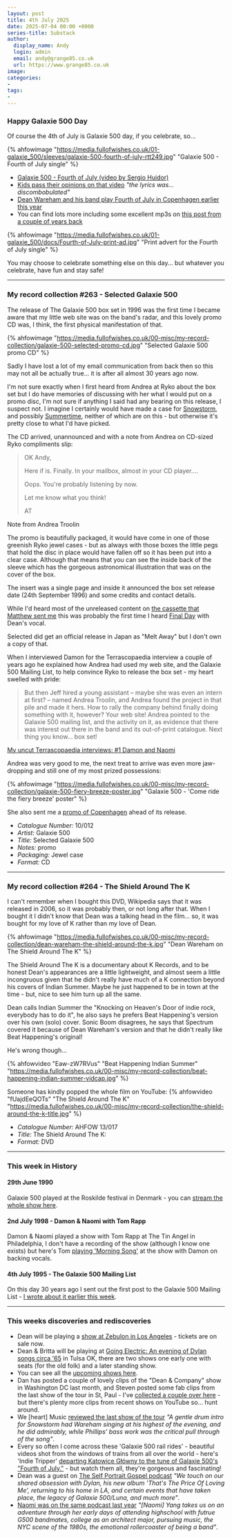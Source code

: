 ```yaml
---
layout: post
title: 4th July 2025
date: 2025-07-04 00:00 +0000
series-title: Substack
author:
  display_name: Andy
  login: admin
  email: andy@grange85.co.uk
  url: https://www.grange85.co.uk
image:
categories:
-
tags:
-
---
```

### Happy Galaxie 500 Day

Of course the 4th of July is Galaxie 500 day, if you celebrate, so...

{% ahfowimage "https://media.fullofwishes.co.uk/01-galaxie_500/sleeves/galaxie-500-fourth-of-july-rtt249.jpg" "Galaxie 500 - Fourth of July single" %}

 - [Galaxie 500 - Fourth of July (video by Sergio Huidor)](https://www.youtube.com/watch?v=ct3QKlEgwbk)
 - [Kids pass their opinions on that video](https://www.youtube.com/watch?v=IrNvxv-ppnQ) _"the lyrics was... discombobulated"_
 - [Dean Wareham and his band play Fourth of July in Copenhagen earlier this year](https://www.youtube.com/watch?v=d0p-yQgv9lI)
 - You can find lots more including some excellent mp3s on [this post from a couple of years back](https://www.fullofwishes.co.uk/2014/07/04/friday-recycling-fourth-july-galaxie-500-day/?utm_source=substack&utm_medium=social&utm_campaign=newsletter+20250704)

{% ahfowimage "https://media.fullofwishes.co.uk/01-galaxie_500/docs/Fourth-of-July-print-ad.jpg" "Print advert for the Fourth of July single" %}

You may choose to celebrate something else on this day... but whatever you celebrate, have fun and stay safe!

---
 
### My record collection #263 - Selected Galaxie 500

The release of The Galaxie 500 box set in 1996 was the first time I became aware that my little web site was on the band's radar, and this lovely promo CD was, I think, the first physical manifestation of that.

{% ahfowimage "https://media.fullofwishes.co.uk/00-misc/my-record-collection/galaxie-500-selected-promo-cd.jpg" "Selected Galaxie 500 promo CD" %}

Sadly I have lost a lot of my email communication from back then so this may not all be actually true... it is after all almost 30 years ago now.

I'm not sure exactly when I first heard from Andrea at Ryko about the box set but I do have memories of discussing with her what I would put on a promo disc, I'm not sure if anything I said had any bearing on this release, I suspect not. I imagine I certainly would have made a case for [Snowstorm](https://www.fullofwishes.co.uk/database/tracks/snowstorm/?utm_source=substack&utm_medium=social&utm_campaign=newsletter+20250704), and possibly [Summertime](https://www.fullofwishes.co.uk/database/tracks/summertime/?utm_source=substack&utm_medium=social&utm_campaign=newsletter+20250704), neither of which are on this - but otherwise it's pretty close to what I'd have picked.

The CD arrived, unannounced and with a note from Andrea on CD-sized Ryko compliments slip:

<blockquote>
<p>OK Andy,</p>
<p>Here if is. Finally. In your mailbox, almost in your CD player....</p>
<p>Oops. You're probably listening by now.</p>
<p>Let me know what you think!</p>
<p>AT</p>
</blockquote>
<p class="caption">Note from Andrea Troolin</p>

The promo is beautifully packaged, it would have come in one of those greenish Ryko jewel cases - but as always with those boxes the little pegs that hold the disc in place would have fallen off so it has been put into a clear case. Although that means that you can see the inside back of the sleeve which has the gorgeous astronomical illustration that was on the cover of the box.

The insert was a single page and inside it announced the box set release date (24th September 1996) and some credits and contact details.

While I'd heard most of the unreleased content on [the cassette that Matthew sent me](https://www.fullofwishes.co.uk/2023/08/17/my-record-collection-061-galaxie-500-unreleased-sessions-and-live-at-the-rat/?utm_source=substack&utm_medium=social&utm_campaign=newsletter+20250704) this was probably the first time I heard [Final Day](https://www.fullofwishes.co.uk/database/tracks/final-day/?utm_source=substack&utm_medium=social&utm_campaign=newsletter+20250704) with Dean's vocal.

Selected did get an official release in Japan as "Melt Away" but I don't own a copy of that.

When I interviewed Damon for the Terrascopaedia interview a couple of years ago he explained how Andrea had used my web site, and the Galaxie 500 Mailing List, to help convince Ryko to release the box set - my heart swelled with pride:

<blockquote>
But then Jeff hired a young assistant – maybe she was even an intern at first? – named Andrea Troolin, and Andrea found the project in that pile and made it hers. How to rally the company behind finally doing something with it, however? Your web site! Andrea pointed to the Galaxie 500 mailing list, and the activity on it, as evidence that there was interest out there in the band and its out-of-print catalogue. Next thing you know... box set! 
</blockquote>
<p class="caption"><a href="https://www.fullofwishes.co.uk/2024/05/01/my-uncut-terrascopaedia-interviews-1-damon-and-naomi/?utm_source=substack&utm_medium=social&utm_campaign=newsletter+20250704">My uncut Terrascopaedia interviews: #1 Damon and Naomi</a></p>

Andrea was very good to me, the next treat to arrive was even more jaw-dropping and still one of my most prized possessions:

{% ahfowimage "https://media.fullofwishes.co.uk/00-misc/my-record-collection/galaxie-500-fiery-breeze-poster.jpg" "Galaxie 500 - 'Come ride the fiery breeze' poster" %}

She also sent me a [promo of Copenhagen](https://www.fullofwishes.co.uk/2024/05/20/my-record-collection-137-galaxie-500-copenhagen-promo-cd/?utm_source=substack&utm_medium=social&utm_campaign=newsletter+20250704) ahead of its release.

 - *Catalogue Number:* 10/012
 - *Artist:* Galaxie 500
 - *Title:* Selected Galaxie 500
 - *Notes:* promo
 - *Packaging:* Jewel case
 - *Format:* CD

---

### My record collection #264 - The Shield Around The K


I can't remember when I bought this DVD, Wikipedia says that it was released in 2006, so it was probably then, or not long after that. When I bought it I didn't know that Dean was a talking head in the film... so, it was bought for my love of K rather than my love of Dean.

{% ahfowimage "https://media.fullofwishes.co.uk/00-misc/my-record-collection/dean-wareham-the-shield-around-the-k.jpg" "Dean Wareham on The Shield Around The K" %}

The Shield Around The K is a documentary about K Records, and to be honest Dean's appearances are a little lightweight, and almost seem a little incongruous given that he didn't really have much of a K connection beyond his covers of Indian Summer. Maybe he just happened to be in town at the time - but, nice to see him turn up all the same.

Dean calls Indian Summer the "Knocking on Heaven's Door of indie rock, everybody has to do it", he also says he prefers Beat Happening's version over his own (solo) cover. Sonic Boom disagrees, he says that Spectrum covered it because of Dean Wareham's version and that he didn't really like Beat Happening's original! 

He's wrong though... 

{% ahfowvideo "Eaw-zW7RVus" "Beat Happening Indian Summer" "https://media.fullofwishes.co.uk/00-misc/my-record-collection/beat-happening-indian-summer-vidcap.jpg" %}

Someone has kindly popped the whole film on YouTube:
{% ahfowvideo "fUajdEeQOTs" "The Shield Around The K" "https://media.fullofwishes.co.uk/00-misc/my-record-collection/the-shield-around-the-k-title.jpg" %}

 - *Catalogue Number:* AHFOW 13/017
 - *Title:* The Shield Around The K: 
 - *Format:* DVD

---

### This week in History

#### 29th June 1990
Galaxie 500 played at the Roskilde festival in Denmark - you can [stream the whole show here](https://www.fullofwishes.co.uk/2009/08/15/mp3-now-were-gonna-take-a-trip-out-to-the-universe/?utm_source=substack&utm_medium=social&utm_campaign=newsletter+20250704).

#### 2nd July 1998 - Damon & Naomi with Tom Rapp
Damon & Naomi played a show with Tom Rapp at The Tin Angel in Philadelphia, I don't have a recording of the show (although I know one exists) but here's Tom [playing 'Morning Song'](https://www.youtube.com/watch?v=nsP2Gjn-gxs) at the show with Damon on backing vocals.

#### 4th July 1995 - The Galaxie 500 Mailing List
On this day 30 years ago I sent out the first post to the Galaxie 500 Mailing List - [I wrote about it earlier this week](https://aheadfullofwishes.substack.com/p/the-galaxie-500-mailing-list-est).

---

### This weeks discoveries and rediscoveries

 - Dean will be playing a [show at Zebulon in Los Angeles](https://www.fullofwishes.co.uk/database/dean-and-britta/shows/dean-wareham-2025-12-16-zebulon-los-angeles-ca-usa/?utm_source=substack&utm_medium=social&utm_campaign=newsletter+20250704) - tickets are on sale now.
 - Dean & Britta will be playing at [Going Electric: An evening of Dylan songs circa '65](https://bobdylancenter.com/event/going-electric/) in Tulsa OK, there are two shows one early one with seats (for the old folk) and a later standing show.
 - You can see all the [upcoming shows here](https://www.fullofwishes.co.uk/database/shows/upcoming.xml?utm_source=substack&utm_medium=social&utm_campaign=newsletter+20250704).
 - Dan has posted a couple of lovely clips of the "Dean & Company" show in Washington DC last month, and Steven posted some fab clips from the last show of the tour in St, Paul - I've [collected a couple over here](https://www.fullofwishes.co.uk/2025/07/01/videos-of-dean-and-company-in-washington/?utm_source=substack&utm_medium=social&utm_campaign=newsletter+20250704) - but there's plenty more clips from recent shows on YouTube so... hunt around.
 - We [heart] Music [reviewed the last show of the tour](https://weheartmusic.typepad.com/blog/2025/06/dean-wareham-at-turf-club-st-paul-june-19-2025.html) _"A gentle drum intro for Snowstorm had Wareham singing at his highest of the evening, and he did admirably, while Phillips’ bass work was the critical pull through of the song"_.
 - Every so often I come across these 'Galaxie 500 rail rides' - beautiful videos shot from the windows of trains from all over the world - here's 'Indie Tripper' [departing Katowice Główny to the tune of Galaxie 500's "Fourth of July."](https://www.youtube.com/watch?v=7GEhpMcdg2s&list=PLerEgcadeay-brYIMRkRVPgeJR_g9Qr5H&index=9) - but watch them all, they're gorgeous and fascinating!
 - Dean was a guest on [The Self Portrait Gospel podcast](https://podcasts.apple.com/us/podcast/season-8-ep-1-dean-wareham-season-premiere/id1595462601?i=1000714865038) _"We touch on our shared obsession with Dylan, his new album 'That's The Price Of Loving Me', returning to his home in LA, and certain events that have taken place, the legacy of Galaxie 500/Luna, and much more"_.
 - [Naomi was on the same podcast last year](https://podcasts.apple.com/us/podcast/season-6-ep-19-naomi-yang-galaxie-500/id1595462601?i=1000656915083) _"[Naomi] Yang takes us on an adventure through her early days of attending highschool with futrue G500 bandmates, college as an architect major, pursuing music, the NYC scene of the 1980s, the emotional rollercoaster of being a band"_.
